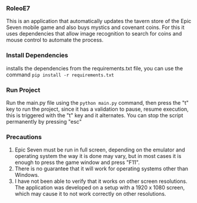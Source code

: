 ### RoleoE7

This is an application that automatically updates the tavern store of the Epic Seven mobile game and also buys mystics and covenant coins. For this it uses dependencies that allow image recognition to search for coins and mouse control to automate the process.

###  Install Dependencies

installs the dependencies from the requirements.txt file, you can use the command ``` pip install -r requirements.txt ```

###  Run Project

Run the main.py file using the ``` python main.py ``` command, then press the "t" key to run the project, since it has a validation to pause, resume execution, this is triggered with the "t" key and it alternates. You can stop the script permanently by pressing "esc"

### Precautions

1. Epic Seven must be run in full screen, depending on the emulator and operating system the way it is done may vary, but in most cases it is enough to press the game window and press "F11".
2. There is no guarantee that it will work for operating systems other than Windows.
3. I have not been able to verify that it works on other screen resolutions. The application was developed on a setup with a 1920 x 1080 screen, which may cause it to not work correctly on other resolutions.

